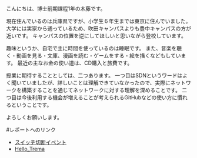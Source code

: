 こんにちは、博士前期課程1年の木藤です。

現在住んでいるのは兵庫県ですが、小学生６年生までは東京に住んでいました。
大学には実家から通っているため、吹田キャンパスよりも豊中キャンパスの方が近いです。
キャンパスの位置を逆にしてほしいと思いながら登校しています。

趣味というか、自宅で主に時間を使っているのは睡眠です。
また、音楽を聴く・動画を見る・文庫、漫画を読む・ゲームをする・絵を描くなどもしています。
最近の主なお金の使い道は、CD購入と旅費です。

授業に期待することとしては、二つあります。
一つ目はSDNというワードはよく聞いていましたが、詳しいことは理解できていなかったので、実際にネットワークを構築することを通じてネットワークに対する理解を深めることです。
二つ目は今後利用する機会が増えることが考えられるGitHubなどの使い方に慣れるということです。

よろしくお願いします。

#レポートへのリンク
* [スイッチ切断イベント](https://github.com/handai-trema/hello-trema-t-kito/blob/develop/report/report1-2.md)
* [Hello_Trema](https://github.com/handai-trema/hello-trema-t-kito/blob/develop/report/report1-3.md)

